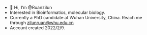 - 👋 Hi, I’m @Ruanzilun
- Interested in Bioinformatics, molecular biology.
- Currently a PhD candidate at Wuhan University, China. Reach me through zilunruan@whu.edu.cn
- Account created 2022/2/9.

<!---
Ruanzilun/Ruanzilun is a ✨ special ✨ repository because its `README.md` (this file) appears on your GitHub profile.
You can click the Preview link to take a look at your changes.
--->


